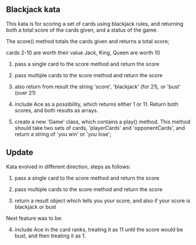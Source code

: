 Blackjack kata
--------------

This kata is for scoring a set of cards using blackjack rules, and returning both a total score of the cards given,
and a status of the game.

The score() method totals the cards given and returns a total score;

cards 2-10 are worth their value
Jack, King, Queen are worth 10

1) pass a single card to the score method and return the score

2) pass multiple cards to the score method and return the score

3) also return from result the string 'score', 'blackjack' (for 21), or 'bust' (over 21)

4) include Ace as a possibility, which returns either 1 or 11. Return both scores, and both results as arrays.

5) create a new 'Game' class, which contains a play() method. This method should take two sets of cards,
   'playerCards' and 'opponentCards', and return a string of 'you win' or 'you lose';


Update
------

Kata evolved in different direction, steps as follows:

1) pass a single card to the score method and return the score

2) pass multiple cards to the score method and return the score

3) return a result object which tells you your score, and also if your score is blackjack or bust

Next feature was to be:

4) include Ace in the card ranks, treating it as 11 until the score would be bust, and then treating it as 1.